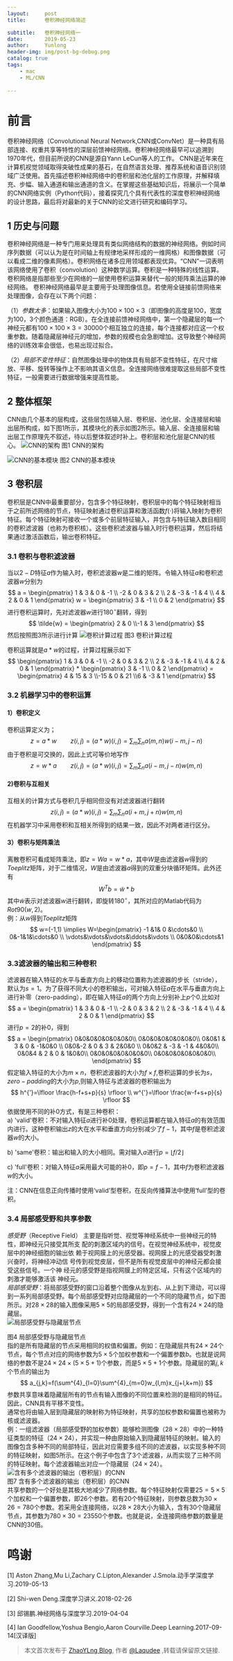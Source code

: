 ```yaml
---
layout:     post
title:      卷积神经网络简述

subtitle:   卷积神经网络一
date:       2019-05-23
author:     Yunlong
header-img: img/post-bg-debug.png
catalog: true
tags:
    - mac
    - ML/CNN
  
---
```

<script type="text/javascript" src="http://cdn.mathjax.org/mathjax/latest/MathJax.js?config=default"></script>

# 前言
 卷积神经网络（Convolutional Neural Network,CNN或ConvNet）是一种具有局部连接、权重共享等特性的深层前馈神经网络。卷积神经网络最早可以追溯到1970年代，但目前所说的CNN是源自Yann LeCun等人的工作。
 CNN是近年来在计算机视觉领域取得突破性成果的基石，在自然语言处理、推荐系统和语音识别领域广泛使用。首先描述卷积神经网络中的卷积层和池化层的工作原理，并解释填充、步幅、输入通道和输出通道的含义。在掌握这些基础知识后，将展示一个简单的CNN网络实例（Python代码），接着探究几个具有代表性的深度卷积神经网络的设计思路，最后将对最新的关于CNN的论文进行研究和编码学习。

## 1 历史与问题
卷积神经网络是一种专门用来处理具有类似网络结构的数据的神经网络。例如时间序列数据（可以认为是在时间轴上有规律地采样形成的一维网格）和图像数据（可以看成二维的像素网格）。卷积网络在诸多应用领域都表现优异。“CNN”一词表明该网络使用了卷积（convolution）这种数学运算。卷积是一种特殊的线性运算。卷积网络是指那些至少在网络的一层使用卷积运算来替代一般的矩阵乘法运算的神经网络。
卷积神经网络最早是主要用于处理图像信息。若使用全链接前馈网络来处理图像，会存在以下两个问题：

（1）_参数太多_：如果输入图像大小为$100\times 100 \times3$（即图像的高度是100，宽度为100，3个颜色通道：RGB）。在全连接前馈神经网络中，第一个隐藏层的每一个神经元都有$100\times 100 \times3 = 30000$个相互独立的连接，每个连接都对应这一个权重参数。随着隐藏层神经元的增加，参数的规模也会急剧增加。这导致整个神经网络的训练效率会很低，也易出现过拟合。

（2）_局部不变性特征_：自然图像处理中的物体具有局部不变性特征，在尺寸缩放、平移、旋转等操作上不影响其语义信息。全连接网络很难提取这些局部不变性特征，一般需要进行数据增强来提高性能。
## 2 整体框架
CNN由几个基本的层构成，这些层包括输入层、卷积层、池化层、全连接层和输出层所构成，如下图1所示，其模块化的表示如图2所示。输入层、全连接层和输出层工作原理先不叙述，待以后整体叙述时补上。卷积层和池化层是CNN的核心。
![CNN的架构](/img/WechatIMG43.jpeg)
图1 CNN的架构

![CNN的基本模块](/img/WechatIMG44.jpeg)
图2 CNN的基本模块

## 3 卷积层
卷积层是CNN中最重要部分，包含多个特征映射，卷积层中的每个特征映射相当于之前所述网络的节点，特征映射通过卷积运算和激活函数$f(\cdot)$将输入映射为卷积特征。每个特征映射可接收一个或多个前层特征输入，并包含与特征输入数目相同的卷积滤波器（也称为卷积核）。这些卷积滤波器与输入时行卷积运算，然后将结果通过激活函数后，输出卷积特征。

### 3.1 卷积与卷积滤波器
当以$2-D$特征$a$作为输入时，卷积滤波器$w$是二维的矩阵。令输入特征$a$和卷积滤波器$w$分别为
$$
a = \begin{pmatrix}
        1 & 3 & 0 & -1 \\
        -2 & 0 & 3 & 2 \\
        2 & -3 & -1 & 4 \\
        4 & 2 & 0 & 1
        \end{pmatrix}    w = \begin{pmatrix} 3 & -1 \\ 0 & 2 \end{pmatrix}
$$
进行卷积运算时，先对滤波器$w$进行$180^{\circ}$翻转，得到
$$
\tilde{w} = \begin{pmatrix} 2 & 0 \\-1 & 3  \end{pmatrix}
$$
然后按照图3所示进行计算
![卷积计算过程](/img/WechatIMG45.jpeg)
图3 卷积计算过程

卷积运算就是$a*w$的过程，计算过程展示如下
$$
\begin{pmatrix}
        1 & 3 & 0 & -1 \\
        -2 & 0 & 3 & 2 \\
        2 & -3 & -1 & 4 \\
        4 & 2 & 0 & 1
        \end{pmatrix}  *  \begin{pmatrix} 3 & -1 \\ 0 & 2 \end{pmatrix}  = \begin{pmatrix} 4 & 15 & 3 \\-15 & 0 & 21 \\6 & -3 & 1 \end{pmatrix}
$$


### 3.2 机器学习中的卷积运算
#### 1）卷积定义
卷积运算定义为；
$$
z=a*w \qquad z(i,j)=(a*w)(i,j)=\sum_{m}\sum_{n}a(m,n)w(i-m,j-n)
$$
由于卷积是可交换的，因此上式可等价地写作
$$
z=w*a \qquad z(i,j)=(a*w)(i,j)=\sum_{m}\sum_{n}a(i-m,j-n)w(m,n)
$$
#### 2)卷积与互相关
互相关的计算方式与卷积几乎相同但没有对滤波器进行翻转
$$
z(i,j)=(a*w)(i,j)=\sum_{m}\sum_{n}a(i+m,j+n)w(m,n)
$$
在机器学习中采用卷积和互相关所得到的结果一致，因此不对两者进行区分。
#### 3）卷积与矩阵乘法
离散卷积可看成矩阵乘法，即$z=Wa=w*a$，其中$W$是由滤波器$w$得到的$Toeplitz$矩阵，对于二维情况，$W$是由滤波器$a$得到的双重分块循环矩阵。此外还有
$$ W^{T}b=\tilde{w}*b $$
其中$\tilde{w}$表示对滤波器$w$进行翻转，即旋转$180^{\circ}$，其所对应的Matlab代码为$Rot90(w,2)$。  
例：从$w$得到$Toeplitz$矩阵  
$$ w=(-1,1) \implies W=\begin{pmatrix} -1 &1& 0 &\cdots&0  \\ 
        0&-1&1&\cdots&0 \\ \vdots&\vdots&\vdots&\ddots&\vdots \\
        0&0&0&\cdots&1
\end{pmatrix} $$
### 3.3滤波器的输出和三种卷积
滤波器在输入特征的水平与垂直方向上的移动位置称为滤波器的步长（stride），默认为$s=1$。为了获得不同大小的卷积输出，可对输入特征$a$在水平与垂直方向上进行补零（zero-padding），即在输入特征$a$的两个方向上分别补上$p$个$0$.比如对
$$
a = \begin{pmatrix}
        1 & 3 & 0 & -1 \\
        -2 & 0 & 3 & 2 \\
        2 & -3 & -1 & 4 \\
        4 & 2 & 0 & 1
        \end{pmatrix}
$$
进行$p=2$的补0，得到
$$
a = \begin{pmatrix}
        0&0&0&0&0&0&0&0\\
        0&0&0&0&0&0&0&0\\
        0&0&1 & 3 & 0 & -1&0&0 \\
        0&0&-2 & 0 & 3 & 2&0&0 \\
        0&0&2 & -3 & -1 & 4&0&0\\
        0&0&4 & 2 & 0 & 1&0&0\\
        0&0&0&0&0&0&0&0\\
        0&0&0&0&0&0&0&0\\
        \end{pmatrix}
$$
假定输入特征的大小为$m\times n$，卷积滤波器的大小为$f\times f$,卷积运算的步长为$s$，$zero-padding$的大小为$p$,则输入特征与滤波器的卷积输出为
$$
h^{'}=\lfloor \frac{h-f+s+p}{s} \rfloor  \\
w^{'}=\lfloor \frac{w-f+s+p}{s} \rfloor
$$
依据使用不同的补0方式，有是三种卷积：  
a) 'valid'卷积：不对输入特征$a$进行补0处理，卷积运算都在输入特征$a$的有效范围内进行。这种卷积输出$z$的大在水平和垂直方向分别减少了$f-1$，其中$f$是卷积滤波器$w$的大小。  

b) 'same'卷积：输出和输入的大小相同。需对输入$a$进行$p=\lfloor f/2\rfloor$

c) 'full'卷积：对输入特征$a$采用最大可能的补0，即$p=f-1$，其中$f$为卷积滤波器$w$的大小。

注：CNN在信息正向传播时使用‘valid’型卷积，在反向传播算法中使用‘full’型的卷积。
### 3.4 局部感受野和共享参数
_感受野_（Receptive Field）
主要是指听觉、视觉等神经系统中一些神经元的特性，即神经元只接受其所支
配的刺激区域内的信号。在视觉神经系统中，视觉皮层中的神经细胞的输出依
赖于视网膜上的光感受器。视网膜上的光感受器受刺激兴奋时，将神经冲动信
号传到视觉皮层，但不是所有视觉皮层中的神经元都会接受这些信号。一个神
经元的感受野是指视网膜上的特定区域，只有这个区域内的刺激才能够激活该
神经元。  
_局部感受野_：将局部感受野的窗口沿着整个图像从左到右、从上到下滑动，可以得到一系列局部感受野。每个局部感受野对应隐藏层的一个不同的隐藏节点，如下图所示。对$28\times 28$的输入图像采用$5\times 5$的局部感受野，得到一个含有$24\times 24$的隐藏层。  
![局部感受野与隐藏层节点](/img/WechatIMG46.jpeg)

图4 局部感受野与隐藏层节点  
指的是所有隐藏层的节点采用相同的权值和偏置。例如：在隐藏层共有$24\times 24$个节点，每个节点对应的网络参数为$5\times 5$个加权参数和一个偏置参数$b$。也就是说网络的参数不是$24\times 24\times (5\times 5 + 1)$个参数，而是$5\times 5 + 1$个参数。隐藏层的第$j,k$个节点的输出为
$$
a_{j,k}=f(\sum^{4}_{l=0}\sum^{4}_{m=0}w_{l,m}x_{j+l,k+m})
$$
参数共享意味着隐藏层所有的节点有输入图像的不同位置来检测的是相同的特征。因此，CNN具有平移不变性。   
通常也将由输入层到隐藏层的映射称为特征映射，共享的加权参数和偏置也被称为核或滤波器。   
例：一组滤波器（局部感受野的加权参数）能够检测图像（$28\times 28$）中的一种特征类型的特征（$24\times 24$），并实现一种由原始输入到隐藏层特征的映射。输入的图像包含多种不同的局部特征，因此对应需要多组不同的滤波器，以实现多种不同的特征映射，如图5所示。在这个例子中包含了3个滤波器，从而实现了三种不同的特征映射。每个滤波器输出对应一个隐藏层（$24\times 24$）。  
![含有多个滤波器的输出（卷积层）的CNN](/img/WechatIMG47.jpeg)  
图7 含有多个滤波器的输出（卷积层）的CNN  
共享参数的一个好处是其极大地减少了网络参数。每个特征映射仅需要$25=5\times 5$个加权和一个偏置参数，即26个参数。若有20个特征映射，则参数总数为$30\times 26=780$个参数。若采用全连接网络，以$28\times 28$大小为输入，含有30个隐藏层节点，其参数为$780\times 30=23550$个参数。也就是说，全连接网络参数的数量是CNN的30倍。

# 鸣谢
[1] Aston Zhang,Mu Li,Zachary C.Lipton,Alexander J.Smola.动手学深度学习.2019-05-13

[2] Shi-wen Deng.深度学习讲义.2018-02-26

[3] 邱锡鹏.神经网络与深度学习.2019-04-04

[4] Ian Goodfellow,Yoshua Bengio,Aaron Courville.Deep Learning.2017-09-14[汉译版]

> 本文首次发布于 [ZhaoYLng Blog](http://ZhaoYLong.github.io), 作者 [@Laqudee](http://github.com/ZhaoYLong) ,转载请保留原文链接.


